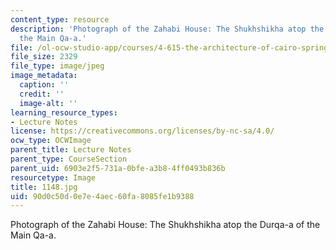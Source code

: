 ```yaml
---
content_type: resource
description: 'Photograph of the Zahabi House: The Shukhshikha atop the Durqa-a of
  the Main Qa-a.'
file: /ol-ocw-studio-app/courses/4-615-the-architecture-of-cairo-spring-2002/90d0c50d0e7e4aec60fa8085fe1b9388_1148.jpg
file_size: 2329
file_type: image/jpeg
image_metadata:
  caption: ''
  credit: ''
  image-alt: ''
learning_resource_types:
- Lecture Notes
license: https://creativecommons.org/licenses/by-nc-sa/4.0/
ocw_type: OCWImage
parent_title: Lecture Notes
parent_type: CourseSection
parent_uid: 6903e2f5-731a-0bfe-a3b8-4ff0493b836b
resourcetype: Image
title: 1148.jpg
uid: 90d0c50d-0e7e-4aec-60fa-8085fe1b9388
---
```

Photograph of the Zahabi House: The Shukhshikha atop the Durqa-a of the Main Qa-a.